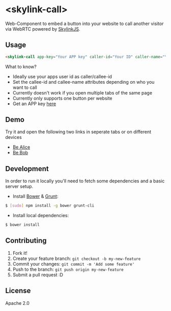 # &lt;skylink-call&gt;

Web-Component to embed a button into your website to call another visitor via WebRTC powered by [SkylinkJS](http://skylink.io/web).


## Usage

```html
<skylink-call app-key="Your APP key" caller-id="Your ID" caller-name="Your Name" callee-id="Callee ID" callee-name="Callee Name"></skylink-call>
```

What to know?
- Ideally use your apps user id as caller/callee-id
- Set the callee-id and callee-name attributes depending on who you want to call
- Currently doesn't work if you open multiple tabs of the same page
- Currently only supports one button per website
- Get an APP key [here](http://developer.temasys.com.sg)


## Demo

Try it and open the following two links in seperate tabs or on different devices

- [Be Alice](https://temasys.github.io/skylink-call-button/alice.html)
- [Be Bob](https://temasys.github.io/skylink-call-button/bob.html)


## Development

In order to run it locally you'll need to fetch some dependencies and a basic server setup.

* Install [Bower](http://bower.io/) & [Grunt](http://gruntjs.com/):

```sh
$ [sudo] npm install -g bower grunt-cli
```

* Install local dependencies:

```sh
$ bower install
```


## Contributing

1. Fork it!
2. Create your feature branch: `git checkout -b my-new-feature`
3. Commit your changes: `git commit -m 'Add some feature'`
4. Push to the branch: `git push origin my-new-feature`
5. Submit a pull request :D


## License

Apache 2.0
